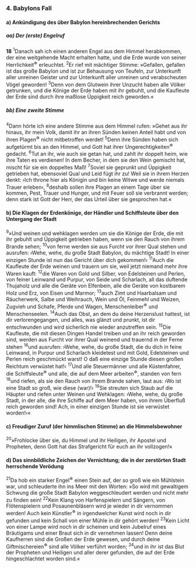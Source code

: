 ### 4. Babylons Fall

#### a) Ankündigung des über Babylon hereinbrechenden Gerichts

##### aa) Der (erste) Engelruf

__18__
<sup>1</sup>Danach sah ich einen anderen Engel aus dem Himmel herabkommen, der eine weitgehende Macht erhalten hatte, und die Erde wurde von seiner Herrlichkeit<sup title="= Lichtglanz">&#x2732;</sup> erleuchtet.
<sup>2</sup>Er rief mit mächtiger Stimme: »Gefallen, gefallen ist das große Babylon und ist zur Behausung von Teufeln, zur Unterkunft aller unreinen Geister und zur Unterkunft aller unreinen und verabscheuten Vögel geworden!
<sup>3</sup>Denn von dem Glutwein ihrer Unzucht haben alle Völker getrunken, und die Könige der Erde haben mit ihr gebuhlt, und die Kaufleute der Erde sind durch ihre maßlose Üppigkeit reich geworden.«

##### bb) Eine zweite Stimme

<sup>4</sup>Dann hörte ich eine andere Stimme aus dem Himmel rufen: »Gehet aus ihr hinaus, ihr mein Volk, damit ihr an ihren Sünden keinen Anteil habt und von ihren Plagen<sup title="oder: Strafen">&#x2732;</sup> nicht mitbetroffen werdet!
<sup>5</sup>Denn ihre Sünden haben sich aufgetürmt bis an den Himmel, und Gott hat ihrer Ungerechtigkeiten<sup title="= Freveltaten">&#x2732;</sup> gedacht.
<sup>6</sup>Tut an ihr, wie auch sie getan hat, und zahlt ihr doppelt heim, wie ihre Taten es verdienen! In dem Becher, in dem sie den Wein gemischt hat, mischt für sie ein doppeltes Maß!
<sup>7</sup>Soviel sie geprunkt und Üppigkeit getrieben hat, ebensoviel Qual und Leid fügt ihr zu! Weil sie in ihrem Herzen denkt: ›Ich throne hier als Königin und bin keine Witwe und werde niemals Trauer erleben‹,
<sup>8</sup>deshalb sollen ihre Plagen an einem Tage über sie kommen, Pest, Trauer und Hunger, und mit Feuer soll sie verbrannt werden; denn stark ist Gott der Herr, der das Urteil über sie gesprochen hat.«

#### b) Die Klagen der Erdenkönige, der Händler und Schiffsleute über den Untergang der Stadt

<sup>9</sup>»Und weinen und wehklagen werden um sie die Könige der Erde, die mit ihr gebuhlt und Üppigkeit getrieben haben, wenn sie den Rauch von ihrem Brande sehen;
<sup>10</sup>von ferne werden sie aus Furcht vor ihrer Qual stehen und ausrufen: ›Wehe, wehe, du große Stadt Babylon, du mächtige Stadt! In einer einzigen Stunde ist nun das Gericht über dich gekommen!‹
<sup>11</sup>Auch die Kaufleute der Erde weinen und trauern um sie, weil jetzt niemand mehr ihre Waren kauft:
<sup>12</sup>die Waren von Gold und Silber, von Edelsteinen und Perlen, von feiner Leinwand und Purpur, von Seide und Scharlach, all das duftende Thujaholz und alle die Geräte von Elfenbein, alle die Geräte von kostbarem Holz und Erz, von Eisen und Marmor;
<sup>13</sup>auch Zimt und Haarbalsam und Räucherwerk, Salbe und Weihrauch, Wein und Öl, Feinmehl und Weizen, Zugvieh und Schafe, Pferde und Wagen, Menschenleiber<sup title="= Sklaven">&#x2732;</sup> und Menschenseelen.
<sup>14</sup>Auch das Obst, an dem du deine Herzenslust hattest, ist dir verlorengegangen, und alles, was glänzt und prunkt, ist dir entschwunden und wird sicherlich nie wieder anzutreffen sein.
<sup>15</sup>Die Kaufleute, die mit diesen Dingen Handel treiben und an ihr reich geworden sind, werden aus Furcht vor ihrer Qual weinend und trauernd in der Ferne stehen
<sup>16</sup>und ausrufen: ›Wehe, wehe, du große Stadt, die du dich in feine Leinwand, in Purpur und Scharlach kleidetest und mit Gold, Edelsteinen und Perlen reich geschmückt warst! O daß eine einzige Stunde diesen großen Reichtum verwüstet hat!‹
<sup>17</sup>Und alle Steuermänner und alle Küstenfahrer, die Schiffsleute<sup title="= Ruderer">&#x2732;</sup> und alle, die auf dem Meer arbeiten<sup title="= ihr Gewerbe treiben">&#x2732;</sup>, standen von fern
<sup>18</sup>und riefen, als sie den Rauch von ihrem Brande sahen, laut aus: ›Wo ist eine Stadt so groß, wie diese (war)!‹
<sup>19</sup>Sie streuten sich Staub auf die Häupter und riefen unter Weinen und Wehklagen: ›Wehe, wehe, du große Stadt, in der alle, die ihre Schiffe auf dem Meer haben, von ihrem Überfluß reich geworden sind! Ach, in einer einzigen Stunde ist sie verwüstet worden!‹«

#### c) Freudiger Zuruf (der himmlischen Stimme) an die Himmelsbewohner

<sup>20</sup>»Frohlocke über sie, du Himmel und ihr Heiligen, ihr Apostel und Propheten, denn Gott hat das Strafgericht für euch an ihr vollzogen!«

#### d) Das sinnbildliche Zeichen der Vernichtung; die in der zerstörten Stadt herrschende Verödung

<sup>21</sup>Da hob ein starker Engel<sup title="vgl. 10,1">&#x2732;</sup> einen Stein auf, der so groß wie ein Mühlstein war, und schleuderte ihn ins Meer mit den Worten: »So wird mit gewaltigem Schwung die große Stadt Babylon weggeschleudert werden und nicht mehr zu finden sein!
<sup>22</sup>Kein Klang von Harfenspielern und Sängern, von Flötenspielern und Posaunenbläsern wird je wieder in dir vernommen werden! Auch kein Künstler<sup title="oder: Meister">&#x2732;</sup> in irgendwelcher Kunst wird noch in dir gefunden und kein Schall von einer Mühle in dir gehört werden!
<sup>23</sup>Kein Licht von einer Lampe wird noch in dir scheinen und kein Jubelruf eines Bräutigams und einer Braut sich in dir vernehmen lassen! Denn deine Kaufherren sind die Großen der Erde gewesen, und durch deine Giftmischereien<sup title="= Zauberkünste">&#x2732;</sup> sind alle Völker verführt worden;
<sup>24</sup>und in ihr ist das Blut der Propheten und Heiligen und aller derer gefunden, die auf der Erde hingeschlachtet worden sind.«